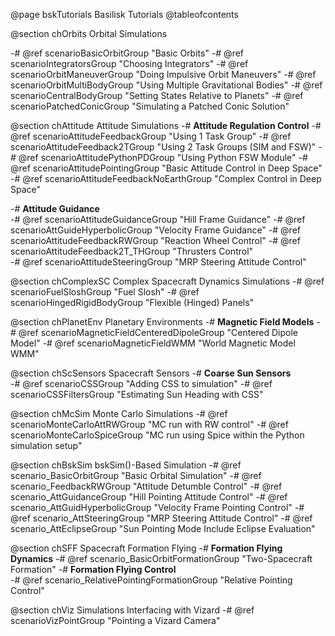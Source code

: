 


@page bskTutorials Basilisk Tutorials
@tableofcontents



@section chOrbits Orbital Simulations

-# @ref scenarioBasicOrbitGroup        "Basic Orbits"
-# @ref scenarioIntegratorsGroup       "Choosing Integrators"
-# @ref scenarioOrbitManeuverGroup     "Doing Impulsive Orbit Maneuvers"
-# @ref scenarioOrbitMultiBodyGroup    "Using Multiple Gravitational Bodies"
-# @ref scenarioCentralBodyGroup       "Setting States Relative to Planets"
-# @ref scenarioPatchedConicGroup      "Simulating a Patched Conic Solution"


@section chAttitude Attitude Simulations
-# <b>Attitude Regulation Control</b>
    -# @ref scenarioAttitudeFeedbackGroup      "Using 1 Task Group"
    -# @ref scenarioAttitudeFeedback2TGroup    "Using 2 Task Groups (SIM and FSW)"
    -# @ref scenarioAttitudePythonPDGroup      "Using Python FSW Module"
    -# @ref scenarioAttitudePointingGroup      "Basic Attitude Control in Deep Space"
    -# @ref scenarioAttitudeFeedbackNoEarthGroup  "Complex Control in Deep Space"

-# <b>Attitude Guidance</b><br>
    -# @ref scenarioAttitudeGuidanceGroup      "Hill Frame Guidance"
    -# @ref scenarioAttGuideHyperbolicGroup    "Velocity Frame Guidance"
-# @ref scenarioAttitudeFeedbackRWGroup      "Reaction Wheel Control"
-# @ref scenarioAttitudeFeedback2T_THGroup   "Thrusters Control"<br>
-# @ref scenarioAttitudeSteeringGroup        "MRP Steering Attitude Control"



@section chComplexSC Complex Spacecraft Dynamics Simulations
-# @ref scenarioFuelSloshGroup                 "Fuel Slosh"
-# @ref scenarioHingedRigidBodyGroup           "Flexible (Hinged) Panels"


@section chPlanetEnv Planetary Environments
-# <b> Magnetic Field Models</b>
    -# @ref scenarioMagneticFieldCenteredDipoleGroup   "Centered Dipole Model"
    -# @ref scenarioMagneticFieldWMM                   "World Magnetic Model WMM"

@section chScSensors Spacecraft Sensors
-# <b>Coarse Sun Sensors</b><br>
    -# @ref scenarioCSSGroup                  "Adding CSS to simulation"
    -# @ref scenarioCSSFiltersGroup           "Estimating Sun Heading with CSS"

@section chMcSim Monte Carlo Simulations
-# @ref scenarioMonteCarloAttRWGroup                   "MC run with RW control"
-# @ref scenarioMonteCarloSpiceGroup                   "MC run using Spice within the Python simulation setup"


@section chBskSim bskSim()-Based Simulation
-# @ref scenario_BasicOrbitGroup                       "Basic Orbital Simulation"
-# @ref scenario_FeedbackRWGroup                       "Attitude Detumble Control"
-# @ref scenario_AttGuidanceGroup                      "Hill Pointing Attitude Control"
-# @ref scenario_AttGuidHyperbolicGroup                "Velocity Frame Pointing Control"
-# @ref scenario_AttSteeringGroup                      "MRP Steering Attitude Control"
-# @ref scenario_AttEclipseGroup                       "Sun Pointing Mode Include Eclipse Evaluation"


@section chSFF Spacecraft Formation Flying
-# <b>Formation Flying Dynamics</b>
    -# @ref scenario_BasicOrbitFormationGroup          "Two-Spacecraft Formation"
-# <b>Formation Flying Control</b><br>
    -# @ref scenario_RelativePointingFormationGroup   "Relative Pointing Control"


@section chViz Simulations Interfacing with Vizard
-# @ref scenarioVizPointGroup                      "Pointing a Vizard Camera"


